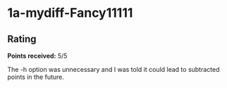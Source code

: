 # 1a-mydiff-Fancy11111

## Rating

**Points received:** 5/5

The -h option was unnecessary and I was told it could lead to subtracted points in the future.